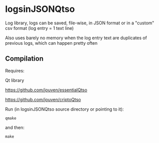 # logsinJSONQtso
Log library, logs can be saved, file-wise, in JSON format or in a "custom" csv format (log entry = 1 text line)

Also uses barely no memory when the log entry text are duplicates of previous logs, which can happen pretty often

Compilation
-----------
Requires:

Qt library 

https://github.com/jouven/essentialQtso

https://github.com/jouven/criptoQtso

Run (in logsinJSONQtso source directory or pointing to it):

    qmake

and then:

    make
